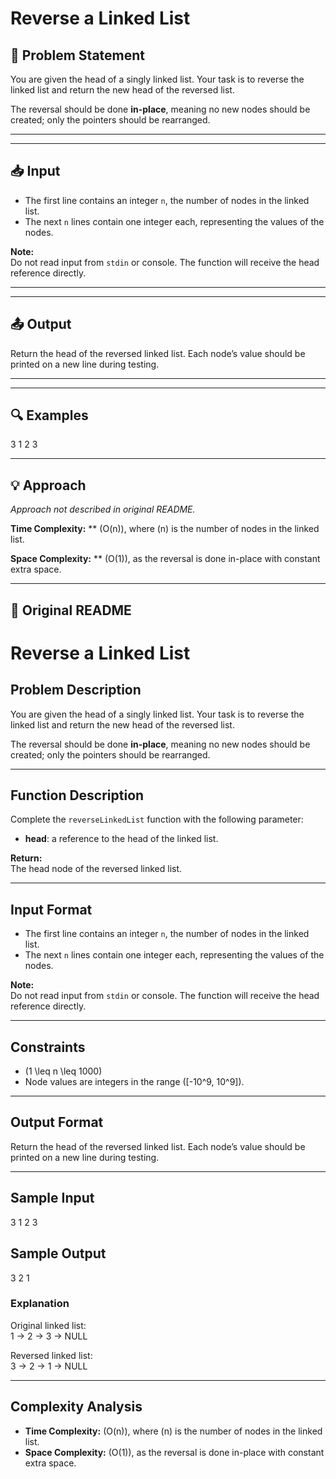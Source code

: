 # Reverse a Linked List

## 📝 Problem Statement

You are given the head of a singly linked list. Your task is to reverse the linked list and return the new head of the reversed list.  

The reversal should be done **in-place**, meaning no new nodes should be created; only the pointers should be rearranged.

---

---

## 📥 Input

- The first line contains an integer `n`, the number of nodes in the linked list.  
- The next `n` lines contain one integer each, representing the values of the nodes.

**Note:**  
Do not read input from `stdin` or console. The function will receive the head reference directly.

---

---

## 📤 Output

Return the head of the reversed linked list. Each node’s value should be printed on a new line during testing.

---

---

## 🔍 Examples

3
1
2
3

---

## 💡 Approach

_Approach not described in original README._

**Time Complexity:** ** \(O(n)\), where \(n\) is the number of nodes in the linked list.

**Space Complexity:** ** \(O(1)\), as the reversal is done in-place with constant extra space.

---

## 🔁 Original README

# Reverse a Linked List

## Problem Description
You are given the head of a singly linked list. Your task is to reverse the linked list and return the new head of the reversed list.  

The reversal should be done **in-place**, meaning no new nodes should be created; only the pointers should be rearranged.

---

## Function Description
Complete the `reverseLinkedList` function with the following parameter:

- **head**: a reference to the head of the linked list.

**Return:**  
The head node of the reversed linked list.

---

## Input Format
- The first line contains an integer `n`, the number of nodes in the linked list.  
- The next `n` lines contain one integer each, representing the values of the nodes.

**Note:**  
Do not read input from `stdin` or console. The function will receive the head reference directly.

---

## Constraints
- \(1 \leq n \leq 1000\)  
- Node values are integers in the range \([-10^9, 10^9]\).

---

## Output Format
Return the head of the reversed linked list. Each node’s value should be printed on a new line during testing.

---

## Sample Input
3
1
2
3

## Sample Output
3
2
1

### Explanation
Original linked list:  
1 -> 2 -> 3 -> NULL

Reversed linked list:  
3 -> 2 -> 1 -> NULL

---

## Complexity Analysis
- **Time Complexity:** \(O(n)\), where \(n\) is the number of nodes in the linked list.  
- **Space Complexity:** \(O(1)\), as the reversal is done in-place with constant extra space.
